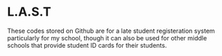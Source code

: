 # L.A.S.T
These codes stored on Github are for a late student registeration system particularly for my school, though it can also be used for other middle schools that provide student ID cards for their students.
